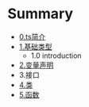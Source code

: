 # Summary

* [0.ts简介](README.md)
* [1.基础类型](chapter1.md)
  * 1.0 introduction
* [2.变量声明](2bian-liang-sheng-ming.md)
* 3.接口
* [4.类](4lei.md)
* [5.函数](5han-shu.md)

